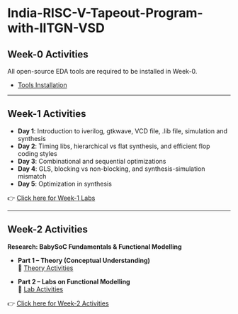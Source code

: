 # India-RISC-V-Tapeout-Program-with-IITGN-VSD

## Week-0 Activities
All open-source EDA tools are required to be installed in Week-0.  

- [Tools Installation](week0.md)

---

## Week-1 Activities

- **Day 1**: Introduction to iverilog, gtkwave, VCD file, .lib file, simulation and synthesis  
- **Day 2**: Timing libs, hierarchical vs flat synthesis, and efficient flop coding styles  
- **Day 3**: Combinational and sequential optimizations  
- **Day 4**: GLS, blocking vs non-blocking, and synthesis-simulation mismatch  
- **Day 5**: Optimization in synthesis  

👉 [Click here for Week-1 Labs](week1.md)

---

## Week-2 Activities

**Research: BabySoC Fundamentals & Functional Modelling**

- **Part 1 – Theory (Conceptual Understanding)**  
  📄 [Theory Activities](week2-part1-theory.pdf)

- **Part 2 – Labs on Functional Modelling**  
  📄 [Lab Activities](week2-part2-lab.pdf)

👉 [Click here for Week-2 Activities](week2_BabySoC.md)
